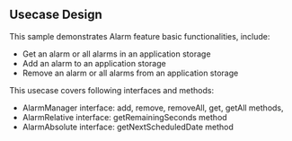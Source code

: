 ## Usecase Design

This sample demonstrates Alarm feature basic functionalities, include:

* Get an alarm or all alarms in an application storage
* Add an alarm to an application storage
* Remove an alarm or all alarms from an application storage

This usecase covers following interfaces and methods:

* AlarmManager interface: add, remove, removeAll, get, getAll methods, 
* AlarmRelative interface: getRemainingSeconds method
* AlarmAbsolute interface: getNextScheduledDate method

